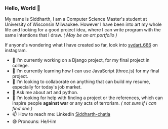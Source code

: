 ### Hello, World 👋 
My name is Siddharth, I am a Computer Science Master's student at University of Wisconsin Milwaukee. However I have been into art my whole life and looking for a good project idea, where I can write program with the same intentions that I draw. _( May be an art portfolio )_

If anyone's wondering what I have created so far, look into [sydart_666](https://www.instagram.com/sydart_666/) on instagram.

- 🔭 I’m currently working on a Django project, for my final project in college. 
- 🌱 I’m currently learning how I can use JavaScript (three.js) for my final project. 
- 👯 I’m looking to collaborate on anything that can build my resume, especially for today's job market.
- 💬 Ask me about art and python.
- 🤔 I’m looking for help with finding a project or the references, which can inspire people **against war** or any acts of terrorism. *( not sure if I can find one )*
- 📫 How to reach me: LinkedIn [Siddharth-chatla](https://www.linkedin.com/in/siddarth-chatla/)
- 😄 Pronouns: He/Him

